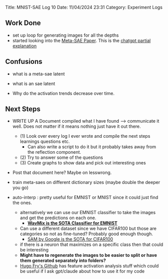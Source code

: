 Title: MNIST-SAE Log 10
Date: 11/04/2024 23:31
Category: Experiment Logs

## Work Done
- set up loop for generating images for all the depths 
- started looking into the [Meta-SAE Paper](https://www.alignmentforum.org/posts/TMAmHh4DdMr4nCSr5/showing-sae-latents-are-not-atomic-using-meta-saes). This is the [chatgpt partial explanation](https://chatgpt.com/c/6729ad14-4880-8004-acfc-60a3f2d43514)

## Confusions
- what is a meta-sae latent
- what is an sae latent

- Why do the activation trends decrease over time. 

## Next Steps
- WRITE UP A Document compiled what I have found --> communicate it well. Does not matter if it means nothing just have it out there. 
    - (1) Look over every log I ever wrote and compile the next steps learnings questions etc.
        - Can also write a script to do it but it probably takes away from the reflection component. 
    - (2) Try to answer some of the questions 
    - (3) Create graphs to show data and pick out interesting ones 
- Post that document here? Maybe on lesswrong. 

- train meta-saes on different dictionary sizes (maybe double the deeper you go)
- auto-interp : pretty useful for EMNIST or MNIST since it could just find the ones. 
    - alternatively we can use our EMNIST classifier to take the images and get the predictions on each one. 
        - [__WavMix is the SOTA Classifier for EMNIST__](https://github.com/pranavphoenix/WaveMix)
    - Can use a different dataset since we have CIFAR100 but those are categories so not as fine-tuned? Probably good enough though. 
        - [SAM by Google is the SOTA for CIFAR100](https://github.com/google-research/sam)
    - if there is a neuron that maximizes on a specific class then that could be interesting 
    - __Might have to regenerate the images to be easier to split or have them generated separately into folders?__
    - [Hugo Fry's Github](https://github.com/HugoFry/mats_sae_training_for_ViTs/blob/main/vit_sae_analysis/dashboard_fns.py) has feature activation analysis stuff which could be useful if I ask gpt/claude about how to use it for my code 

